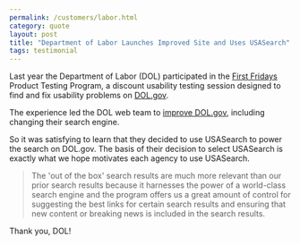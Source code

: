 ```yaml
---
permalink: /customers/labor.html
category: quote
layout: post
title: "Department of Labor Launches Improved Site and Uses USASearch"
tags: testimonial 
---
```


Last year the Department of Labor (DOL) participated in the [First Fridays](http://www.howto.gov/web-content/usability/first-fridays) Product Testing Program, a discount usability testing session designed to find and fix usability problems on [DOL.gov](http://www.dol.gov).

The experience led the DOL web team to [improve DOL.gov](http://social.dol.gov/blog/improving-our-website/), including changing their search engine.

So it was satisfying to learn that they decided to use USASearch to power the search on DOL.gov. The basis of their decision to select USASearch is exactly what we hope motivates each agency to use USASearch.

> The 'out of the box' search results are much more relevant than our prior search results because it harnesses the power of a world-class search engine and the program offers us a great amount of control for suggesting the best links for certain search results and ensuring that new content or breaking news is included in the search results.

Thank you, DOL!